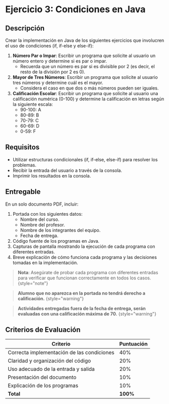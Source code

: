 # Ejercicio 3: Condiciones en Java

## Descripción

Crear la implementación en Java de los siguientes ejercicios que involucren el uso de condiciones (if, if-else y
else-if):

1. **Número Par o Impar**: Escribir un programa que solicite al usuario un número entero y determine si es par o impar.
    * Recuerda que un número es par si es divisible por 2 (es decir, el resto de la división por 2 es 0).
2. **Mayor de Tres Números**: Escribir un programa que solicite al usuario tres números y determine cuál es el mayor.
    * Considera el caso en que dos o más números pueden ser iguales.
3. **Calificación Escolar**: Escribir un programa que solicite al usuario una calificación numérica (0-100) y determine
   la calificación en letras según la siguiente escala:
    * 90-100: A
    * 80-89: B
    * 70-79: C
    * 60-69: D
    * 0-59: F

## Requisitos

* Utilizar estructuras condicionales (if, if-else, else-if) para resolver los problemas.
* Recibir la entrada del usuario a través de la consola.
* Imprimir los resultados en la consola.

## Entregable

En un solo documento PDF, incluir:

1. Portada con los siguientes datos:
    * Nombre del curso.
    * Nombre del profesor.
    * Nombre de los integrantes del equipo.
    * Fecha de entrega.
2. Código fuente de los programas en Java.
3. Capturas de pantalla mostrando la ejecución de cada programa con diferentes entradas.
4. Breve explicación de cómo funciona cada programa y las decisiones tomadas en la implementación.

> **Nota**: Asegúrate de probar cada programa con diferentes entradas para verificar que funcionan correctamente en
> todos los casos.
> {style="note"}

> **Alumno que no aparezca en la portada no tendrá derecho a calificación.**
> {style="warning"}

> **Actividades entregadas fuera de la fecha de entrega, serán evaluadas con una calificación máxima de 70.**
> {style="warning"}

## Criterios de Evaluación

| Criterio                                   | Puntuación |
|--------------------------------------------|------------|
| Correcta implementación de las condiciones | 40%        |
| Claridad y organización del código         | 20%        |
| Uso adecuado de la entrada y salida        | 20%        |
| Presentación del documento                 | 10%        |
| Explicación de los programas               | 10%        |
| **Total**                                  | **100%**   |